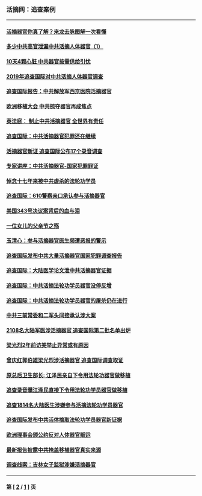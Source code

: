 ### 活摘网：追查案例
---
#### [活摘器官你真了解？来龙去脉图解一次看懂](../../pages/nf5880/n13013820.md?10070430) 
#### [多少中共高官泄漏中共活摘人体器官（1）](../../pages/nf5880/n12671234.md?10070430) 
#### [10天4颗心脏 中共器官按需供给引忧](../../pages/nf5880/n12326366.md?10070430) 
#### [2019年追查国际对中共活摘人体器官调查](../../pages/nf5880/n11917733.md?10070430) 
#### [追查国际报告：中共解放军西京医院活摘器官](../../pages/nf5880/n11838359.md?10070430) 
#### [欧洲移植大会 中共掠夺器官再成焦点](../../pages/nf5880/n11538883.md?10070430) 
#### [英法庭： 制止中共活摘器官 全世界有责任](../../pages/nf5880/n11330691.md?10070430) 
#### [追查国际：中共活摘器官犯罪还在继续](../../pages/nf5880/n11218301.md?10070430) 
#### [活摘器官新证 追查国际公布17个录音调查](../../pages/nf5880/n10897744.md?10070430) 
#### [专家讲座：中共活摘器官-国家犯罪罪证](../../pages/nf5880/n8828153.md?10070430) 
#### [悼念十七年来被中共虐杀的法轮功学员](../../pages/nf5880/n8124823.md?10070430) 
#### [追查国际：610警察亲口承认参与活摘器官](../../pages/nf5880/n8109067.md?10070430) 
#### [美国343号决议案背后的血与泪](../../pages/nf5880/n8020684.md?10070430) 
#### [一位女儿的父亲节之殇](../../pages/nf5880/n8014122.md?10070430) 
#### [玉清心：参与活摘器官医生频遭恶报的警示](../../pages/nf5880/n4637546.md?10070430) 
#### [追查国际发布中共大量活摘器官国家犯罪调查报告](../../pages/nf5880/n4613428.md?10070430) 
#### [追查国际：大陆医学论文泄中共活摘器官证据](../../pages/nf5880/n4608794.md?10070430) 
#### [追查国际：中共活摘法轮功学员器官没停反增](../../pages/nf5880/n4584075.md?10070430) 
#### [追查国际：中共活摘法轮功学员器官的屠杀仍在进行](../../pages/nf5880/n4299154.md?10070430) 
#### [中共三前常委和二军头间接承认涉大案](../../pages/nf5880/n4286244.md?10070430) 
#### [2108名大陆军医涉活摘器官 追查国际第二批名单出炉](../../pages/nf5880/n4284769.md?10070430) 
#### [梁光烈2年前访美举止异常或有原因](../../pages/nf5880/n4279686.md?10070430) 
#### [曾庆红郭伯雄梁光烈涉活摘器官 追查国际调查取证](../../pages/nf5880/n4278462.md?10070430) 
#### [原总后卫生部长: 江泽民亲自下令用法轮功器官做移植](../../pages/nf5880/n4263864.md?10070430) 
#### [追查录音曝江泽民直接下令用法轮功学员器官做移植](../../pages/nf5880/n4261268.md?10070430) 
#### [追查1814名大陆医生涉嫌参与活摘法轮功学员器官](../../pages/nf5880/n4259055.md?10070430) 
#### [追查国际发布中共活体摘取法轮功学员器官新证据](../../pages/nf5880/n4258255.md?10070430) 
#### [欧洲理事会颁公约反对人体器官贩运](../../pages/nf5880/n4206955.md?10070430) 
#### [最新报告披露中共掩盖移植器官真实来源](../../pages/nf5880/n4140084.md?10070430) 
#### [调查线索：吉林女子监狱涉嫌活摘器官](../../pages/nf5880/n4044366.md?10070430) 

---
#### 第 [ [2](./2.md?10070430) / [1](./1.md?10070430) ] 页
